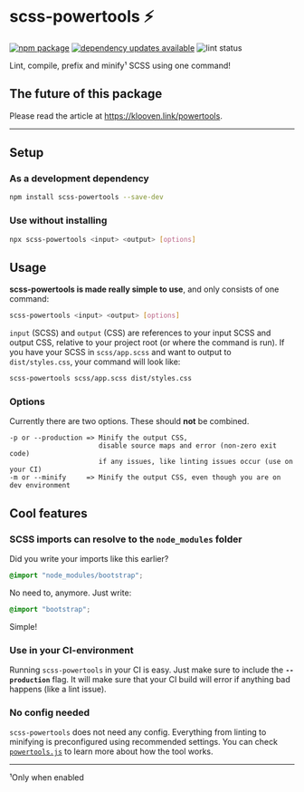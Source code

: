# scss-powertools :zap:
[![npm package](https://img.shields.io/npm/v/scss-powertools.svg)](https://www.npmjs.com/package/scss-powertools)
[![dependency updates available](https://img.shields.io/github/issues-pr-raw/Tutrox/scss-powertools/dependencies?label=dependency%20updates%20available)](https://github.com/Tutrox/scss-powertools/pulls?q=is%3Apr+is%3Aopen+label%3Adependencies)
![lint status](https://github.com/Tutrox/scss-powertools/actions/workflows/lint.yml/badge.svg)

Lint, compile, prefix and minify¹ SCSS using one command!

## The future of this package

Please read the article at https://klooven.link/powertools.

---

## Setup

### As a development dependency

```bash
npm install scss-powertools --save-dev
```

### Use without installing

```bash
npx scss-powertools <input> <output> [options]
```

## Usage

**scss-powertools is made really simple to use**, and only consists of one command:

```bash
scss-powertools <input> <output> [options]
```

`input` (SCSS) and `output` (CSS) are references to your input SCSS and output CSS, relative to your project root (or where the command is run). If you have your SCSS in `scss/app.scss` and want to output to `dist/styles.css`, your command will look like:

```bash
scss-powertools scss/app.scss dist/styles.css
```

### Options

Currently there are two options. These should **not** be combined.

```
-p or --production => Minify the output CSS,
                      disable source maps and error (non-zero exit code)
                      if any issues, like linting issues occur (use on your CI)
-m or --minify     => Minify the output CSS, even though you are on dev environment
```

## Cool features

### SCSS imports can resolve to the `node_modules` folder

Did you write your imports like this earlier?

```scss
@import "node_modules/bootstrap";
```

No need to, anymore. Just write:

```scss
@import "bootstrap";
```

Simple!

### Use in your CI-environment

Running `scss-powertools` in your CI is easy. Just make sure to include the **`--production`** flag. It will make sure that your CI build will error if anything bad happens (like a lint issue).

### No config needed

`scss-powertools` does not need any config. Everything from linting to minifying is preconfigured using recommended settings. You can check [`powertools.js`](https://github.com/Tutrox/scss-powertools/blob/master/lib/powertools.js) to learn more about how the tool works.

---

¹Only when enabled

